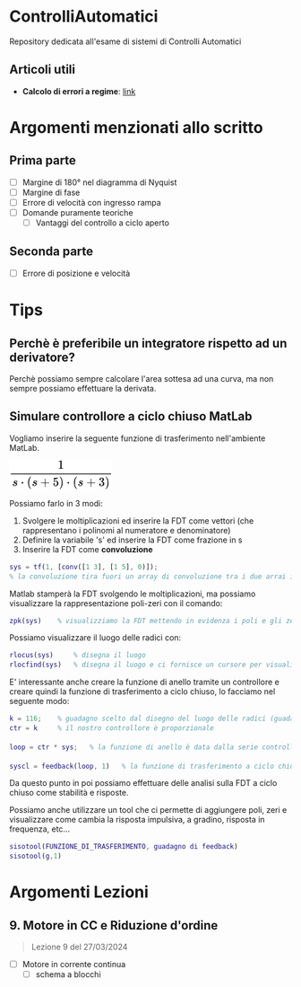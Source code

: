 # ControlliAutomatici
Repository dedicata all'esame di sistemi di Controlli Automatici

## Articoli utili

- **Calcolo di errori a regime**: [link](http://www.dii.unimo.it/~zanasi/didattica/Controlli_Automatici/Luc_CA_2021_Errori_a_regime.pdf)

# Argomenti menzionati allo scritto

## Prima parte

- [ ] Margine di 180° nel diagramma di Nyquist
- [ ] Margine di fase
- [ ] Errore di velocità con ingresso rampa
- [ ] Domande puramente teoriche
  - [ ] Vantaggi del controllo a ciclo aperto

## Seconda parte

- [ ] Errore di posizione e velocità

# Tips

## Perchè è preferibile un integratore rispetto ad un derivatore?

Perchè possiamo sempre calcolare l'area sottesa ad una curva, ma non sempre possiamo effettuare la derivata.

## Simulare controllore a ciclo chiuso MatLab

Vogliamo inserire la seguente funzione di trasferimento nell'ambiente MatLab. 

![lagrida_latex_editor](assets/lagrida_latex_editor.png)

Possiamo farlo in 3 modi:

1. Svolgere le moltiplicazioni ed inserire la FDT come vettori (che rappresentano i polinomi al numeratore e denominatore)
2. Definire la variabile 's' ed inserire la FDT come frazione in s
3. Inserire la FDT come **convoluzione**

```matlab
sys = tf(1, [conv([1 3], [1 5], 0)]);
% la convoluzione tira fuori un array di convoluzione tra i due arrai in input, che rappresentano la moltiplicazione (s+3)*(s+5), aggiungiamo manualmente lo zero alla fine perchè lo zero in origine possiamo rappresentarlo shiftando il polinomio verso sinistra.
```

Matlab stamperà la FDT svolgendo le moltiplicazioni, ma possiamo visualizzare la rappresentazione poli-zeri con il comando:

```matlab
zpk(sys)	% visualizziamo la FDT mettendo in evidenza i poli e gli zeri (come l'immagine iniziale)
```

Possiamo visualizzare il luogo delle radici con:

```matlab
rlocus(sys)		% disegna il luogo
rlocfind(sys)	% disegna il luogo e ci fornisce un cursore per visualizzare le info in un punto
```

E' interessante anche creare la funzione di anello tramite un controllore e creare quindi la funzione di trasferimento a ciclo chiuso, lo facciamo nel seguente modo:

```matlab
k = 116;	% guadagno scelto dal disegno del luogo delle radici (guadagno critico che destabilizza il sys)
ctr = k		% il nostro controllore è proporzionale

loop = ctr * sys;	% la funzione di anello è data dalla serie controllore - impianto

syscl = feedback(loop, 1)	% la funzione di trasferimento a ciclo chiuso viene calcolata prendendo come argomenti la funzione di anello ed il guadagno di anello, che nel nostro caso è unitario.
```

Da questo punto in poi possiamo effettuare delle analisi sulla FDT a ciclo chiuso come stabilità e risposte.

Possiamo anche utilizzare un tool che ci permette di aggiungere poli, zeri e visualizzare come cambia la risposta impulsiva, a gradino, risposta in frequenza, etc...

```matlab
sisotool(FUNZIONE_DI_TRASFERIMENTO, guadagno di feedback)
sisotool(g,1)
```



# Argomenti Lezioni

## 9. Motore in CC e Riduzione d'ordine

> Lezione 9 del 27/03/2024

- [ ] Motore in corrente continua
  - [ ] schema a blocchi
